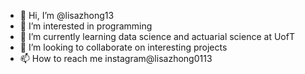 - 👋 Hi, I’m @lisazhong13
- 👀 I’m interested in programming
- 🌱 I’m currently learning data science and actuarial science at UofT
- 💞️ I’m looking to collaborate on interesting projects
- 📫 How to reach me instagram@lisazhong0113

<!---
lisazhong13/lisazhong13 is a ✨ special ✨ repository because its `README.md` (this file) appears on your GitHub profile.
You can click the Preview link to take a look at your changes.
--->
